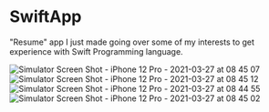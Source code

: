 # SwiftApp
"Resume" app I just made going over some of my interests to get experience with Swift Programming language.

![Simulator Screen Shot - iPhone 12 Pro - 2021-03-27 at 08 45 07](https://user-images.githubusercontent.com/61301130/112721290-782a0800-8ed9-11eb-864f-319e7cb33fb4.png)
![Simulator Screen Shot - iPhone 12 Pro - 2021-03-27 at 08 45 12](https://user-images.githubusercontent.com/61301130/112721282-6cd6dc80-8ed9-11eb-87d7-4ca26596eb98.png)
![Simulator Screen Shot - iPhone 12 Pro - 2021-03-27 at 08 44 55](https://user-images.githubusercontent.com/61301130/112721287-72342700-8ed9-11eb-86e9-9e38bf339488.png)
![Simulator Screen Shot - iPhone 12 Pro - 2021-03-27 at 08 45 02](https://user-images.githubusercontent.com/61301130/112721288-73655400-8ed9-11eb-8ab1-7aa33338dd53.png)

